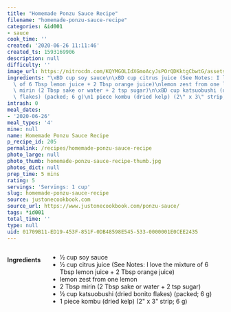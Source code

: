 ```yaml
---
title: "Homemade Ponzu Sauce Recipe"
filename: "homemade-ponzu-sauce-recipe"
categories: &id001
- sauce
cook_time: ''
created: '2020-06-26 11:11:46'
created_ts: 1593169906
description: null
difficulty: ''
image_url: https://nitrocdn.com/KQYMGOLIdXGmoAcyJsPOrQDKktgCbwtG/assets/static/optimized/rev-48c1fb9/wp-content/uploads/2017/10/Ponzu-Sauce-II-366x550.jpg
ingredients: "\xBD cup soy sauce\n\xBD cup citrus juice (See Notes: I love the mixture\
  \ of 6 Tbsp lemon juice + 2 Tbsp orange juice)\nlemon zest from one lemon\n2 Tbsp\
  \ mirin (2 Tbsp sake or water + 2 tsp sugar)\n\xBD cup katsuobushi (dried bonito\
  \ flakes) (packed; 6 g)\n1 piece kombu (dried kelp) (2\" x 3\" strip; 6 g)"
intrash: 0
meal_dates:
- '2020-06-26'
meal_types: '4'
mine: null
name: Homemade Ponzu Sauce Recipe
p_recipe_id: 205
permalink: /recipes/homemade-ponzu-sauce-recipe
photo_large: null
photo_thumb: homemade-ponzu-sauce-recipe-thumb.jpg
photos_dict: null
prep_time: 5 mins
rating: 5
servings: 'Servings: 1 cup'
slug: homemade-ponzu-sauce-recipe
source: justonecookbook.com
source_url: https://www.justonecookbook.com/ponzu-sauce/
tags: *id001
total_time: ''
type: null
uid: 01709B11-ED19-453F-851F-0DB48598E545-533-0000001E0CEE2435
---
```

<div class="large-8 medium-7 columns" id="writeup">	</div><!-- #writeup -->
</div><!-- #row-one -->
<div class="row" id="row-two">	<div class="medium-4 small-5 columns" id="ingredients"><h4>Ingredients</h4><div class="box box-ingredients content"><ul>
<li>½ cup soy sauce</li>
<li>½ cup citrus juice (See Notes: I love the mixture of 6 Tbsp lemon juice + 2 Tbsp orange juice)</li>
<li>lemon zest from one lemon</li>
<li>2 Tbsp mirin (2 Tbsp sake or water + 2 tsp sugar)</li>
<li>½ cup katsuobushi (dried bonito flakes) (packed; 6 g)</li>
<li>1 piece kombu (dried kelp) (2&quot; x 3&quot; strip; 6 g)</li>
</ul>
</div>	</div>	<div class="medium-6 small-7 columns" id="directions">	</div>